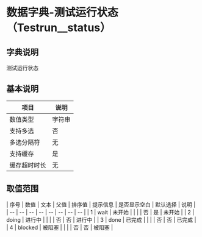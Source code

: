 # 数据字典-测试运行状态（Testrun__status）
## 字典说明
测试运行状态

## 基本说明
| 项目 | 说明 |
| -- | -- |
| 数值类型 | 字符串 |
| 支持多选 | 否 |
| 多选分隔符 | 无 |
| 支持缓存 | 是 |
| 缓存超时时长 | 无 |

## 取值范围
| 序号 | 数值 | 文本 | 父值 | 排序值 | 提示信息 | 是否显示空白 | 默认选择 | 说明 |
| -- | -- | -- | -- | -- | -- | -- | -- |
| 1 | wait | 未开始 |  |  |  | 否 | 是 | 未开始 |
| 2 | doing | 进行中 |  |  |  | 否 | 否 | 进行中 |
| 3 | done | 已完成 |  |  |  | 否 | 否 | 已完成 |
| 4 | blocked | 被阻塞 |  |  |  | 否 | 否 | 被阻塞 |

